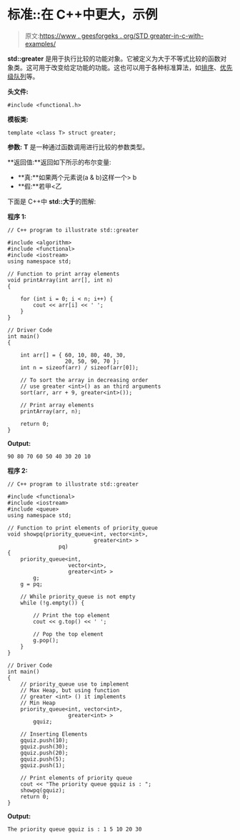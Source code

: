 # 标准::在 C++中更大，示例

> 原文:[https://www . geesforgeks . org/STD greater-in-c-with-examples/](https://www.geeksforgeeks.org/stdgreater-in-c-with-examples/)

**std::greater** 是用于执行比较的功能对象。它被定义为大于不等式比较的函数对象类。这可用于改变给定功能的功能。这也可以用于各种标准算法，如[排序](https://www.geeksforgeeks.org/sort-c-stl/)、[优先级队列](https://www.geeksforgeeks.org/priority-queue-set-1-introduction/)等。

**头文件:**

```
#include <functional.h>

```

**模板类:**

```
template <class T> struct greater;

```

**参数:** **T** 是一种通过函数调用进行比较的参数类型。

**返回值:**返回如下所示的布尔变量:

*   **真:**如果两个元素说(a & b)这样一个> b
*   **假:**若甲<乙

下面是 C++中 **std::大于**的图解:

**程序 1:**

```
// C++ program to illustrate std::greater

#include <algorithm>
#include <functional>
#include <iostream>
using namespace std;

// Function to print array elements
void printArray(int arr[], int n)
{

    for (int i = 0; i < n; i++) {
        cout << arr[i] << ' ';
    }
}

// Driver Code
int main()
{

    int arr[] = { 60, 10, 80, 40, 30,
                  20, 50, 90, 70 };
    int n = sizeof(arr) / sizeof(arr[0]);

    // To sort the array in decreasing order
    // use greater <int>() as an third arguments
    sort(arr, arr + 9, greater<int>());

    // Print array elements
    printArray(arr, n);

    return 0;
}
```

**Output:**

```
90 80 70 60 50 40 30 20 10

```

**程序 2:**

```
// C++ program to illustrate std::greater

#include <functional>
#include <iostream>
#include <queue>
using namespace std;

// Function to print elements of priority_queue
void showpq(priority_queue<int, vector<int>,
                           greater<int> >
                pq)
{
    priority_queue<int,
                   vector<int>,
                   greater<int> >
        g;
    g = pq;

    // While priority_queue is not empty
    while (!g.empty()) {

        // Print the top element
        cout << g.top() << ' ';

        // Pop the top element
        g.pop();
    }
}

// Driver Code
int main()
{
    // priority_queue use to implement
    // Max Heap, but using function
    // greater <int> () it implements
    // Min Heap
    priority_queue<int, vector<int>,
                   greater<int> >
        gquiz;

    // Inserting Elements
    gquiz.push(10);
    gquiz.push(30);
    gquiz.push(20);
    gquiz.push(5);
    gquiz.push(1);

    // Print elements of priority queue
    cout << "The priority queue gquiz is : ";
    showpq(gquiz);
    return 0;
}
```

**Output:**

```
The priority queue gquiz is : 1 5 10 20 30

```